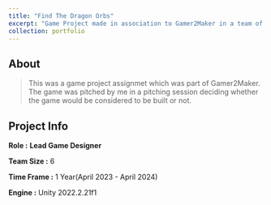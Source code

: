 ```yaml
---
title: "Find The Dragon Orbs"
excerpt: "Game Project made in association to Gamer2Maker in a team of 6.<br/>I Worked as the lead game designer<img src='./images/gif_2_500_300.gif'/>"
collection: portfolio
---
```



## About
> This was a game project assignmet which was part of Gamer2Maker.
> The game was pitched by me in a pitching session deciding whether the game would be considered to be built or not.

## Project Info
__Role :__ **Lead Game Designer**

__Team Size :__ 6

__Time Frame :__ 1 Year(April 2023 - April 2024)

__Engine :__ Unity 2022.2.21f1



